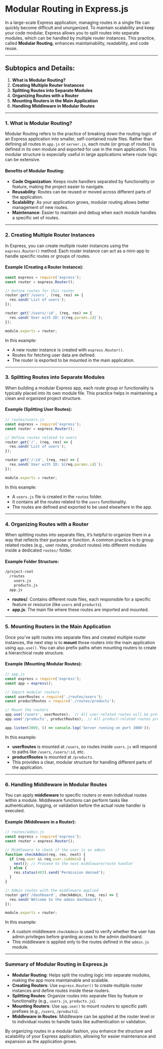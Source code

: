 # **Modular Routing in Express.js**

In a large-scale Express application, managing routes in a single file can quickly become difficult and unorganized. To maintain scalability and keep your code modular, Express allows you to split routes into separate modules, which can be handled by multiple router instances. This practice, called **Modular Routing**, enhances maintainability, readability, and code reuse.

---

## **Subtopics and Details:**

1. **What is Modular Routing?**
2. **Creating Multiple Router Instances**
3. **Splitting Routes into Separate Modules**
4. **Organizing Routes with a Router**
5. **Mounting Routers in the Main Application**
6. **Handling Middleware in Modular Routes**

---

### **1. What is Modular Routing?**

Modular Routing refers to the practice of breaking down the routing logic of an Express application into smaller, self-contained route files. Rather than defining all routes in `app.js` or `server.js`, each route (or group of routes) is defined in its own module and exported for use in the main application. This modular structure is especially useful in large applications where route logic can be extensive.

#### **Benefits of Modular Routing:**

- **Code Organization**: Keeps route handlers separated by functionality or feature, making the project easier to navigate.
- **Reusability**: Routes can be reused or moved across different parts of the application.
- **Scalability**: As your application grows, modular routing allows better management of new routes.
- **Maintenance**: Easier to maintain and debug when each module handles a specific set of routes.

---

### **2. Creating Multiple Router Instances**

In Express, you can create multiple router instances using the `express.Router()` method. Each router instance can act as a mini-app to handle specific routes or groups of routes.

#### **Example (Creating a Router Instance):**

```js
const express = require('express');
const router = express.Router();

// Define routes for this router
router.get('/users', (req, res) => {
  res.send('List of users');
});

router.get('/users/:id', (req, res) => {
  res.send(`User with ID: ${req.params.id}`);
});

module.exports = router;
```

In this example:

- A new router instance is created with `express.Router()`.
- Routes for fetching user data are defined.
- The router is exported to be mounted in the main application.

---

### **3. Splitting Routes into Separate Modules**

When building a modular Express app, each route group or functionality is typically placed into its own module file. This practice helps in maintaining a clean and organized project structure.

#### **Example (Splitting User Routes):**

```js
// routes/users.js
const express = require('express');
const router = express.Router();

// Define routes related to users
router.get('/', (req, res) => {
  res.send('List of users');
});

router.get('/:id', (req, res) => {
  res.send(`User with ID: ${req.params.id}`);
});

module.exports = router;
```

In this example:

- A `users.js` file is created in the `routes` folder.
- It contains all the routes related to the `users` functionality.
- The routes are defined and exported to be used elsewhere in the app.

---

### **4. Organizing Routes with a Router**

When splitting routes into separate files, it’s helpful to organize them in a way that reflects their purpose or function. A common practice is to group related routes (e.g., user routes, product routes) into different modules inside a dedicated `routes/` folder.

#### **Example Folder Structure:**

```bash
/project-root
  /routes
    users.js
    products.js
  app.js
```

- **routes/**: Contains different route files, each responsible for a specific feature or resource (like `users` and `products`).
- **app.js**: The main file where these routes are imported and mounted.

---

### **5. Mounting Routers in the Main Application**

Once you’ve split routes into separate files and created multiple router instances, the next step is to **mount** those routers into the main application using `app.use()`. You can also prefix paths when mounting routers to create a hierarchical route structure.

#### **Example (Mounting Modular Routes):**

```js
// app.js
const express = require('express');
const app = express();

// Import modular routers
const userRoutes = require('./routes/users');
const productRoutes = require('./routes/products');

// Mount the routers
app.use('/users', userRoutes);  // All user-related routes will be prefixed with '/users'
app.use('/products', productRoutes);  // All product-related routes prefixed with '/products'

app.listen(3000, () => console.log('Server running on port 3000'));
```

In this example:

- **userRoutes** is mounted at `/users`, so routes inside `users.js` will respond to paths like `/users`, `/users/:id`, etc.
- **productRoutes** is mounted at `/products`.
- This provides a clear, modular structure for handling different parts of the application.

---

### **6. Handling Middleware in Modular Routes**

You can apply **middleware** to specific routers or even individual routes within a module. Middleware functions can perform tasks like authentication, logging, or validation before the actual route handler is executed.

#### **Example (Middleware in a Router):**

```js
// routes/admin.js
const express = require('express');
const router = express.Router();

// Middleware to check if the user is an admin
function checkAdmin(req, res, next) {
  if (req.user && req.user.isAdmin) {
    next(); // Proceed to the next middleware/route handler
  } else {
    res.status(403).send('Permission denied');
  }
}

// Admin routes with the middleware applied
router.get('/dashboard', checkAdmin, (req, res) => {
  res.send('Welcome to the admin dashboard');
});

module.exports = router;
```

In this example:

- A custom middleware `checkAdmin` is used to verify whether the user has admin privileges before granting access to the admin dashboard.
- This middleware is applied only to the routes defined in the `admin.js` module.

---

### **Summary of Modular Routing in Express.js**

- **Modular Routing**: Helps split the routing logic into separate modules, making the app more maintainable and scalable.
- **Creating Routers**: Use `express.Router()` to create multiple router instances and define routes inside these routers.
- **Splitting Routes**: Organize routes into separate files by feature or functionality (e.g., `users.js`, `products.js`).
- **Mounting Routers**: Use `app.use()` to mount routers to specific path prefixes (e.g., `/users`, `/products`).
- **Middleware in Routes**: Middleware can be applied at the router level or to individual routes to handle tasks like authentication or validation.

By organizing routes in a modular fashion, you enhance the structure and scalability of your Express application, allowing for easier maintenance and expansion as the application grows.
